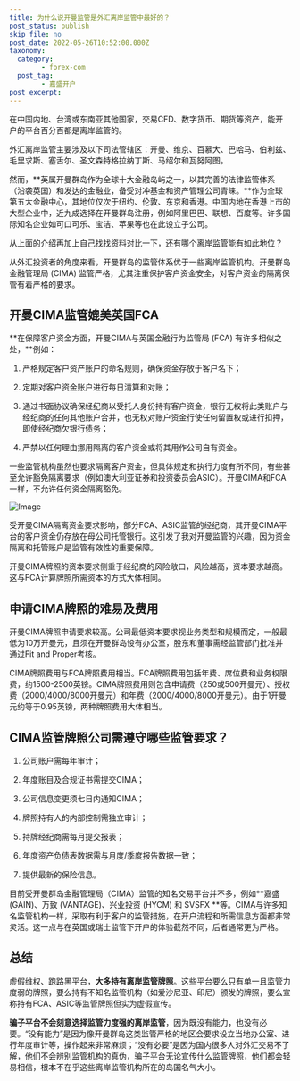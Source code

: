 ```yaml
---
title: 为什么说开曼监管是外汇离岸监管中最好的？
post_status: publish
skip_file: no
post_date: 2022-05-26T10:52:00.000Z
taxonomy:
  category:
        - forex-com
  post_tag:
        - 嘉盛开户
post_excerpt: 
---
```

在中国内地、台湾或东南亚其他国家，交易CFD、数字货币、期货等资产，能开户的平台百分百都是离岸监管的。

外汇离岸监管主要涉及以下司法管辖区：开曼、维京、百慕大、巴哈马、伯利兹、毛里求斯、塞舌尔、圣文森特格拉纳丁斯、马绍尔和瓦努阿图。

然而，**英属开曼群岛作为全球十大金融岛屿之一，以其完善的法律监管体系（沿袭英国）和发达的金融业，备受对冲基金和资产管理公司青睐。**作为全球第五大金融中心，其地位仅次于纽约、伦敦、东京和香港。中国内地在香港上市的大型企业中，近九成选择在开曼群岛注册，例如阿里巴巴、联想、百度等。许多国际知名企业如可口可乐、宝洁、苹果等也在此设立子公司。

从上面的介绍再加上自己找找资料对比一下，还有哪个离岸监管能有如此地位？

从外汇投资者的角度来看，开曼群岛的监管体系优于一些离岸监管机构。开曼群岛金融管理局 (CIMA) 监管严格，尤其注重保护客户资金安全，对客户资金的隔离保管有着严格的要求。

## 开曼CIMA监管媲美英国FCA

**在保障客户资金方面，开曼CIMA与英国金融行为监管局 (FCA) 有许多相似之处，**例如：

1. 严格规定客户资产账户的命名规则，确保资金存放于客户名下；

1. 定期对客户资金账户进行每日清算和对账；

1. 通过书面协议确保经纪商以受托人身份持有客户资金，银行无权将此类账户与经纪商的任何其他账户合并，也无权对账户资金行使任何留置权或进行扣押，即使经纪商欠银行债务；

1. 严禁以任何理由挪用隔离的客户资金或将其用作公司自有资金。

一些监管机构虽然也要求隔离客户资金，但具体规定和执行力度有所不同，有些甚至允许豁免隔离要求（例如澳大利亚证券和投资委员会ASIC）。开曼CIMA和FCA一样，不允许任何资金隔离豁免。

![Image](https://prod-files-secure.s3.us-west-2.amazonaws.com/39ed1227-6d7d-4570-be36-9ccd4a2c4241/bd849744-3fcb-4a37-8312-357962c8f065/image.png?X-Amz-Algorithm=AWS4-HMAC-SHA256&X-Amz-Content-Sha256=UNSIGNED-PAYLOAD&X-Amz-Credential=ASIAZI2LB4663LJ6AMTW%2F20250130%2Fus-west-2%2Fs3%2Faws4_request&X-Amz-Date=20250130T101354Z&X-Amz-Expires=3600&X-Amz-Security-Token=IQoJb3JpZ2luX2VjEJr%2F%2F%2F%2F%2F%2F%2F%2F%2F%2FwEaCXVzLXdlc3QtMiJHMEUCIQDoLAuTxXno7wETVSv5GFAP7DDgAsq%2FNdtBYiK9rvu82wIgFED6h6feS%2Bg95r2XqDQfD7noUMvUGCVQirgx2wViPpIqiAQIo%2F%2F%2F%2F%2F%2F%2F%2F%2F%2F%2FARAAGgw2Mzc0MjMxODM4MDUiDEORGcm9urz1KviPFSrcAzSHGmRlB9actrl8XLadsoxD6OTm7gGkTHYHN0B8LxjQcVwe1qFomEwInBYJlvvTTmoH%2B%2FExnArddCcut%2BFElAGw%2F24KLsdrrXYrVZlr6SMCEyHDt4sLLlNMH9pqPbt56MkKbCGQ7lVZS87bTtQDpJxwTCnxl9qgp%2BD3vruxFtn8yzyvI1Sf%2Ba913nDMDG3uOaj9at1PiR8rwQzmtqBPBPqZlIZbszmf8JsDIoGyxNKolD4gEmOY1gNdujgi1wAjpNdMIS1Z9Dk%2B6VJtyBR4iucA4PpS%2BMNvAJMtZYsFTzdx9sukTWhmT9ALkviNHmzTF8IWhoURwL2Za1Udp3z4LtNuXkBjHzYP1XXdFSc%2Fwp56scMsObMRgEMKetyUq0P%2BqgxLu31ozwYfbHU%2BqUBQXrNnrAou61HEILZnWqZTjyqGGzyA1FdM9brWmH%2Fm1n%2BSpPX7pmatwSuO%2Fw70tWYK7WoGc5%2BFGMlf6lU7M6xDAg91oYf7lc%2F2RU77qNKEZeXj9BiIu9zTaxiG5HFjmtU5wt7ua7uxEwffe2XKtdu3c%2FSzE0S35CeaKbjST93Fr1KlTm2mqz6I8PxS02kTUUeiRAm8krb%2BG1EULBmkcq026FG2QHrLbwyrJd%2BkpToWML%2BK7bwGOqUBifsehL%2B1D%2FwKkoa3IP4EHeokqfKsXts01horUyYKi3dm8BX6MW6L%2BCm%2BEUw1W08p2bd31Zs6w0x%2BZxkxvGQ2at6MuAm8a5SX6e%2BY%2BpyMXwAOqc9eSOqpygvv40ldDuaukMS6Xey9ShWAEYBFenrNXfileKWYRD0E%2FE638Xa3BNY4uxBEZZBQB26kRxxe3apMWiMbnGSs790sIqJ56iW%2BmboqPzQB&X-Amz-Signature=0f0195cb472cb7217d8af62aec9fc814ae9aa3da0f728f4e643a5b2ca02d2d0b&X-Amz-SignedHeaders=host&x-id=GetObject)

受开曼CIMA隔离资金要求影响，部分FCA、ASIC监管的经纪商，其开曼CIMA平台的客户资金仍存放在母公司托管银行。这引发了我对开曼监管的兴趣，因为资金隔离和托管账户是监管有效性的重要保障。

开曼CIMA牌照的资本要求侧重于经纪商的风险敞口，风险越高，资本要求越高。这与FCA计算牌照所需资本的方式大体相同。

## **申请CIMA牌照的难易及费用**

开曼CIMA牌照申请要求较高。公司最低资本要求视业务类型和规模而定，一般最低为10万开曼元，且须在开曼群岛设有办公室，股东和董事需经监管部门批准并通过Fit and Proper考核。

CIMA牌照费用与FCA牌照费用相当。FCA牌照费用包括年费、席位费和业务权限费，约1500-2500英镑。CIMA牌照费用则包含申请费（250或500开曼元）、授权费（2000/4000/8000开曼元）和年费（2000/4000/8000开曼元）。由于1开曼元约等于0.95英镑，两种牌照费用大体相当。

## CIMA监管牌照公司需遵守哪些监管要求？

1. 公司账户需每年审计；

1. 年度账目及合规证书需提交CIMA；

1. 公司信息变更须七日内通知CIMA；

1. 牌照持有人的内部控制需独立审计；

1. 持牌经纪商需每月提交报表；

1. 年度资产负债表数据需与月度/季度报告数据一致；

1. 提供最新的保险信息。

目前受开曼群岛金融管理局（CIMA）监管的知名交易平台并不多，例如**嘉盛 (GAIN)、万致 (VANTAGE)、兴业投资 (HYCM) 和 SVSFX **等。CIMA与许多知名监管机构一样，采取有利于客户的监管措施，在开户流程和所需信息方面都非常灵活。这一点与在英国或瑞士监管下开户的体验截然不同，后者通常更为严格。

## 总结

虚假维权、跑路黑平台，**大多持有离岸监管牌照**。这些平台要么只有单一且监管力度弱的牌照，要么持有不知名监管机构（如爱沙尼亚、印尼）颁发的牌照，要么宣称持有FCA、ASIC等监管牌照但实为虚假宣传。

**骗子平台不会刻意选择监管力度强的离岸监管**，因为既没有能力，也没有必要。“没有能力”是因为像开曼群岛这类监管严格的地区会要求设立当地办公室、进行年度审计等，操作起来非常麻烦；“没有必要”是因为国内很多人对外汇交易不了解，他们不会辨别监管机构的真伪，骗子平台无论宣传什么监管牌照，他们都会轻易相信，根本不在乎这些离岸监管机构所在的岛国名气大小。